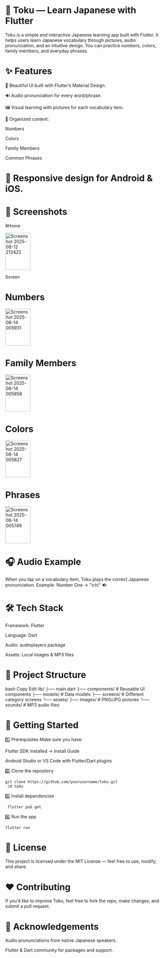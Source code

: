 # 📱 Toku — Learn Japanese with Flutter
Toku is a simple and interactive Japanese learning app built with Flutter.
It helps users learn Japanese vocabulary through pictures, audio pronunciation, and an intuitive design.
You can practice numbers, colors, family members, and everyday phrases.

# ✨ Features
🎨 Beautiful UI built with Flutter’s Material Design.

🔊 Audio pronunciation for every word/phrase.

🖼️ Visual learning with pictures for each vocabulary item.

📂 Organized content:

Numbers

Colors

Family Members

Common Phrases

# 📱 Responsive design for Android & iOS.

# 📸 Screenshots
#Home 

<img width="80" height="118" alt="Screenshot 2025-08-12 213422" src="https://github.com/user-attachments/assets/98c77339-3984-422b-90e3-6350b1a28cc1" />

Screen	
# Numbers	

<img width="80" height="118" alt="Screenshot 2025-08-14 005931" src="https://github.com/user-attachments/assets/cdadc4d7-0355-4727-a23a-0c696e1cd5e8" />

# Family Members	

<img width="80" height="118" alt="Screenshot 2025-08-14 005858" src="https://github.com/user-attachments/assets/1ca9038e-206a-49cf-b2fe-351c34af84ca" />

# Colors

<img width="80" height="118" alt="Screenshot 2025-08-14 005827" src="https://github.com/user-attachments/assets/5c7d91cf-7e11-4cb9-b55a-a443a3045091" />

# Phrases

<img width="80" height="118" alt="Screenshot 2025-08-14 005749" src="https://github.com/user-attachments/assets/ca0ff84d-b823-4d50-9c51-29efb87b2d6f" />

# 🎧 Audio Example
When you tap on a vocabulary item, Toku plays the correct Japanese pronunciation.
Example:
Number One → "ichi" 🔊

# 🛠️ Tech Stack
Framework: Flutter

Language: Dart

Audio: audioplayers package

Assets: Local images & MP3 files

# 📂 Project Structure
bash
Copy
Edit
lib/
 ├── main.dart
 ├── components/       # Reusable UI components
 ├── models/           # Data models
 ├── screens/          # Different category screens
 └── assets/
      ├── images/      # PNG/JPG pictures
      └── sounds/      # MP3 audio files
# 🚀 Getting Started
1️⃣ Prerequisites
Make sure you have:

Flutter SDK installed → Install Guide

Android Studio or VS Code with Flutter/Dart plugins

2️⃣ Clone the repository
      
    git clone https://github.com/yourusername/toku.git
     cd toku
3️⃣ Install dependencies


   
     flutter pub get
4️⃣ Run the app



    flutter run
# 📜 License
This project is licensed under the MIT License — feel free to use, modify, and share.

# ❤️ Contributing
If you’d like to improve Toku, feel free to fork the repo, make changes, and submit a pull request.

# 📢 Acknowledgements
Audio pronunciations from native Japanese speakers.

Flutter & Dart community for packages and support.


